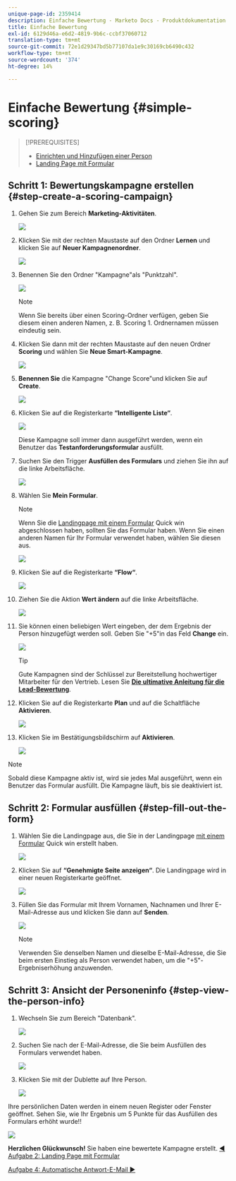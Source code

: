 ```yaml
---
unique-page-id: 2359414
description: Einfache Bewertung - Marketo Docs - Produktdokumentation
title: Einfache Bewertung
exl-id: 6129d46a-e6d2-4819-9b6c-ccbf37060712
translation-type: tm+mt
source-git-commit: 72e1d29347bd5b77107da1e9c30169cb6490c432
workflow-type: tm+mt
source-wordcount: '374'
ht-degree: 14%

---
```


# Einfache Bewertung {#simple-scoring}

>[!PREREQUISITES]
>
>* [Einrichten und Hinzufügen einer Person](get-set-up-and-add-a-person.md)
>* [Landing Page mit Formular](landing-page-with-a-form.md)


## Schritt 1: Bewertungskampagne erstellen {#step-create-a-scoring-campaign}

1. Gehen Sie zum Bereich **Marketing-Aktivitäten**.

   ![](assets/ma-1.png)

1. Klicken Sie mit der rechten Maustaste auf den Ordner **Lernen** und klicken Sie auf **Neuer Kampagnenordner**.

   ![](assets/two-2.png)

1. Benennen Sie den Ordner &quot;Kampagne&quot;als &quot;Punktzahl&quot;.

   ![](assets/three-1.png)

   >[!NOTE]
   >
   >Wenn Sie bereits über einen Scoring-Ordner verfügen, geben Sie diesem einen anderen Namen, z. B. Scoring 1. Ordnernamen müssen eindeutig sein.

1. Klicken Sie dann mit der rechten Maustaste auf den neuen Ordner **Scoring** und wählen Sie **Neue Smart-Kampagne**.

   ![](assets/four.png)

1. **Benennen Sie** die Kampagne &quot;Change Score&quot;und klicken Sie auf  **Create**.

   ![](assets/five-1.png)

1. Klicken Sie auf die Registerkarte **“Intelligente Liste“**.

   ![](assets/six-1.png)

   Diese Kampagne soll immer dann ausgeführt werden, wenn ein Benutzer das **Testanforderungsformular** ausfüllt.

1. Suchen Sie den Trigger **Ausfüllen des Formulars** und ziehen Sie ihn auf die linke Arbeitsfläche.

   ![](assets/image2014-9-24-11-3a43-3a35.png)

1. Wählen Sie **Mein Formular**.

   >[!NOTE]
   >
   >Wenn Sie die [Landingpage mit einem Formular](/help/marketo/getting-started/quick-wins/landing-page-with-a-form.md) Quick win abgeschlossen haben, sollten Sie das Formular haben. Wenn Sie einen anderen Namen für Ihr Formular verwendet haben, wählen Sie diesen aus.

   ![](assets/image2014-9-24-11-3a44-3a16.png)

1. Klicken Sie auf die Registerkarte **“Flow“**.

   ![](assets/image2014-9-24-11-3a44-3a33.png)

1. Ziehen Sie die Aktion **Wert ändern** auf die linke Arbeitsfläche.

   ![](assets/image2014-9-24-11-3a44-3a45.png)

1. Sie können einen beliebigen Wert eingeben, der dem Ergebnis der Person hinzugefügt werden soll. Geben Sie &quot;+5&quot;in das Feld **Change** ein.

   ![](assets/eleven-1.png)

   >[!TIP]
   >
   >Gute Kampagnen sind der Schlüssel zur Bereitstellung hochwertiger Mitarbeiter für den Vertrieb. Lesen Sie [**Die ultimative Anleitung für die Lead-Bewertung**](https://www.marketo.com/definitive-guides/lead-scoring/).

1. Klicken Sie auf die Registerkarte **Plan** und auf die Schaltfläche **Aktivieren**.

   ![](assets/twelve-1.png)

1. Klicken Sie im Bestätigungsbildschirm auf **Aktivieren**.

   ![](assets/thirteen-1.png)

>[!NOTE]
>
>Sobald diese Kampagne aktiv ist, wird sie jedes Mal ausgeführt, wenn ein Benutzer das Formular ausfüllt. Die Kampagne läuft, bis sie deaktiviert ist.

## Schritt 2: Formular ausfüllen {#step-fill-out-the-form}

1. Wählen Sie die Landingpage aus, die Sie in der Landingpage [mit einem Formular](/help/marketo/getting-started/quick-wins/landing-page-with-a-form.md) Quick win erstellt haben.

   ![](assets/fourteen-1.png)

1. Klicken Sie auf **“Genehmigte Seite anzeigen“**. Die Landingpage wird in einer neuen Registerkarte geöffnet.

   ![](assets/image2014-9-24-11-3a47-3a51.png)

1. Füllen Sie das Formular mit Ihrem Vornamen, Nachnamen und Ihrer E-Mail-Adresse aus und klicken Sie dann auf **Senden**.

   ![](assets/image2014-9-24-11-3a47-3a59.png)

   >[!NOTE]
   >
   >Verwenden Sie denselben Namen und dieselbe E-Mail-Adresse, die Sie beim ersten Einstieg als Person verwendet haben, um die &quot;+5&quot;-Ergebniserhöhung anzuwenden.

## Schritt 3: Ansicht der Personeninfo {#step-view-the-person-info}

1. Wechseln Sie zum Bereich &quot;Datenbank&quot;.

   ![](assets/db-2.png)

1. Suchen Sie nach der E-Mail-Adresse, die Sie beim Ausfüllen des Formulars verwendet haben.

   ![](assets/eighteen.png)

1. Klicken Sie mit der Dublette auf Ihre Person.

   ![](assets/nineteen.png)

Ihre persönlichen Daten werden in einem neuen Register oder Fenster geöffnet. Sehen Sie, wie Ihr Ergebnis um 5 Punkte für das Ausfüllen des Formulars erhöht wurde!!

![](assets/twenty.png)

**Herzlichen Glückwunsch!** Sie haben eine bewertete Kampagne erstellt.
[◄ Aufgabe 2: Landing Page mit Formular](/help/marketo/getting-started/quick-wins/landing-page-with-a-form.md)

[Aufgabe 4: Automatische Antwort-E-Mail ►](/help/marketo/getting-started/quick-wins/email-auto-response.md)
